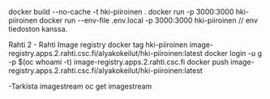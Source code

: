 docker build --no-cache -t hki-piiroinen .
docker run -p 3000:3000 hki-piiroinen
docker run --env-file .env.local -p 3000:3000 hki-piiroinen  // env tiedoston kanssa.

Rahti 2 - Rahti Image registry
docker tag hki-piiroinen image-registry.apps.2.rahti.csc.fi/alyakokeilut/hki-piiroinen:latest
docker login -u g -p $(oc whoami -t) image-registry.apps.2.rahti.csc.fi
docker push image-registry.apps.2.rahti.csc.fi/alyakokeilut/hki-piiroinen:latest

-Tarkista imagestream
oc get imagestream
